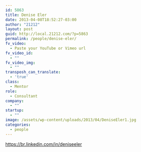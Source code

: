 ```yaml
---
id: 5863
title: Denise Eler
date: 2013-04-08T18:52:27-03:00
author: "21212"
layout: post
guid: http://local.21212.com/?p=5863
permalink: /people/denise-eler/
fv_video:
  - Paste your YouTube or Vimeo url
fv_video_id:
  - ""
fv_video_img:
  - ""
transposh_can_translate:
  - 'true'
class:
  - Mentor
role:
  - Consultant
company:
  - ""
startup:
  - ""
image: /assets/wp-content/uploads/2013/04/DeniseEler1.jpg
categories:
  - people
---
```

https://br.linkedin.com/in/deniseeler